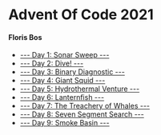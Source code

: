 # Advent Of Code 2021
#### Floris Bos

- [--- Day 1: Sonar Sweep             ---]
- [--- Day 2: Dive!                   ---]
- [--- Day 3: Binary Diagnostic       ---]   
- [--- Day 4: Giant Squid             ---]   
- [--- Day 5: Hydrothermal Venture    ---]   
- [--- Day 6: Lanternfish             ---]   
- [--- Day 7: The Treachery of Whales ---]   
- [--- Day 8: Seven Segment Search    ---]   
- [--- Day 9: Smoke Basin             ---] 
 
[--- Day 1: Sonar Sweep             ---]: https://github.com/BluntKatana/AdventOfCode/tree/1-December
[--- Day 2: Dive!                   ---]: https://github.com/BluntKatana/AdventOfCode/tree/2-December
[--- Day 3: Binary Diagnostic       ---]: https://github.com/BluntKatana/AdventOfCode/tree/3-December
[--- Day 4: Giant Squid             ---]: https://github.com/BluntKatana/AdventOfCode/tree/4-December
[--- Day 5: Hydrothermal Venture    ---]: https://github.com/BluntKatana/AdventOfCode/tree/5-December
[--- Day 6: Lanternfish             ---]: https://github.com/BluntKatana/AdventOfCode/tree/6-December
[--- Day 7: The Treachery of Whales ---]: https://github.com/BluntKatana/AdventOfCode/tree/7-December
[--- Day 8: Seven Segment Search    ---]: https://github.com/BluntKatana/AdventOfCode/tree/8-December
[--- Day 9: Smoke Basin             ---]: https://github.com/BluntKatana/AdventOfCode/tree/9-December
[10-December]: https://github.com/BluntKatana/AdventOfCode/tree/10-December
[11-December]: https://github.com/BluntKatana/AdventOfCode/tree/11-December
[12-December]: https://github.com/BluntKatana/AdventOfCode/tree/12-December
[13-December]: https://github.com/BluntKatana/AdventOfCode/tree/13-December
[14-December]: https://github.com/BluntKatana/AdventOfCode/tree/14-December
[15-December]: https://github.com/BluntKatana/AdventOfCode/tree/15-December
[16-December]: https://github.com/BluntKatana/AdventOfCode/tree/16-December
[17-December]: https://github.com/BluntKatana/AdventOfCode/tree/17-December
[18-December]: https://github.com/BluntKatana/AdventOfCode/tree/18-December
[19-December]: https://github.com/BluntKatana/AdventOfCode/tree/19-December
[20-December]: https://github.com/BluntKatana/AdventOfCode/tree/20-December
[21-December]: https://github.com/BluntKatana/AdventOfCode/tree/21-December
[22-December]: https://github.com/BluntKatana/AdventOfCode/tree/22-December
[23-December]: https://github.com/BluntKatana/AdventOfCode/tree/23-December
[24-December]: https://github.com/BluntKatana/AdventOfCode/tree/24-December
[25-December]: https://github.com/BluntKatana/AdventOfCode/tree/25-December
